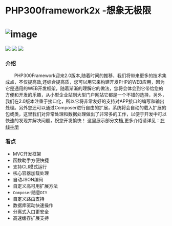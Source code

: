 PHP300framework2x -想象无极限
====
![image](https://github.com/xcg340122/PHP300Framework2x/blob/master/Framework/Library/Process/Tpl/php300.jpg)
===
[![](https://img.shields.io/badge/version-2.0-green.svg)](http://framework.php300.cn)
[![](https://img.shields.io/badge/composer-2.0-brightgreen.svg)](https://packagist.org/packages/php300/framework)
[![](https://img.shields.io/badge/group-480-brightgreen.svg)](https://jq.qq.com/?_wv=1027&k=5exsSYT)

### 介绍
&emsp;&emsp;PHP300Framework迎来2.0版本,随着时间的推移，我们将带来更多的技术集成点，不仅提高效,还综合提高质，您可以用它来构建开发PHP的WEB应用，因为它是通用的WEB开发框架，随着渐渐的理解它的做法，您将会体会到它带给您的方便和开发的乐趣，从小型企业站到大型门户网站它都是一个不错的选择，另外，我们在2.0版本注重于接口化，所以它将非常友好的支持对APP接口的编写和输出处理。另外您还可以通过Composer进行自由的扩展，系统将会自动的载入扩展的包或类，这里我们对异常处理和数据处理做出了非常多的工作，以便于开发中可以快速的发现并解决问题，祝您开发愉快！
这里展示部分文档,更多介绍请详见：[在线手册](http://api2.php300.cn)

### 看点
* MVC开发框架
* 函数助手方便快捷
* 支持CLI模式运行
* 核心容器加载处理
* 自动JSON编码
* 自定义高可用扩展方法
* `Composer`随意`DIY`
* 自定义路由支持
* 数据库驱动快速操作
* 分离式入口更安全
* 高速缓存扩展支持
